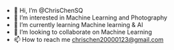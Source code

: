 - 👋 Hi, I’m @ChrisChenSQ
- 👀 I’m interested in Machine Learning and Photography
- 🌱 I’m currently learning Machine learning & AI
- 💞️ I’m looking to collaborate on Machine Learning
- 📫 How to reach me chrischen20000123@gmail.com

<!---
ChrisChenSQ/ChrisChenSQ is a ✨ special ✨ repository because its `README.md` (this file) appears on your GitHub profile.
You can click the Preview link to take a look at your changes.
--->
